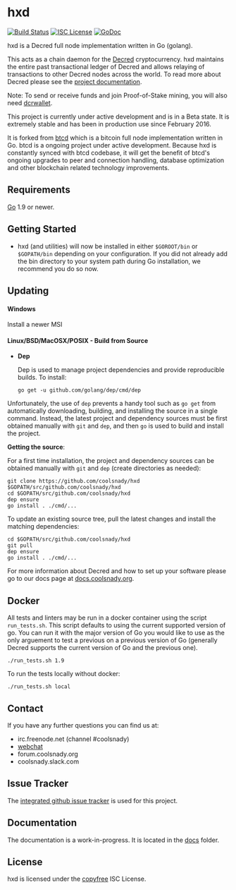hxd
====

[![Build Status](https://travis-ci.org/coolsnady/hxd.png?branch=master)](https://travis-ci.org/coolsnady/hxd)
[![ISC License](http://img.shields.io/badge/license-ISC-blue.svg)](http://copyfree.org)
[![GoDoc](https://img.shields.io/badge/godoc-reference-blue.svg)](http://godoc.org/github.com/coolsnady/hxd)

hxd is a Decred full node implementation written in Go (golang).

This acts as a chain daemon for the [Decred](https://coolsnady.org) cryptocurrency.
hxd maintains the entire past transactional ledger of Decred and allows
 relaying of transactions to other Decred nodes across the world.  To read more
about Decred please see the
[project documentation](https://docs.coolsnady.org/#overview).

Note: To send or receive funds and join Proof-of-Stake mining, you will also need
[dcrwallet](https://github.com/coolsnady/dcrwallet).

This project is currently under active development and is in a Beta state.  It
is extremely stable and has been in production use since February 2016.

It is forked from [btcd](https://github.com/btcsuite/btcd) which is a bitcoin
full node implementation written in Go.  btcd is a ongoing project under active
development.  Because hxd is constantly synced with btcd codebase, it will
get the benefit of btcd's ongoing upgrades to peer and connection handling,
database optimization and other blockchain related technology improvements.

## Requirements

[Go](http://golang.org) 1.9 or newer.

## Getting Started

- hxd (and utilities) will now be installed in either ```$GOROOT/bin``` or
  ```$GOPATH/bin``` depending on your configuration.  If you did not already
  add the bin directory to your system path during Go installation, we
  recommend you do so now.

## Updating

#### Windows

Install a newer MSI

#### Linux/BSD/MacOSX/POSIX - Build from Source

- **Dep**

  Dep is used to manage project dependencies and provide reproducible builds.
  To install:

  `go get -u github.com/golang/dep/cmd/dep`

Unfortunately, the use of `dep` prevents a handy tool such as `go get` from
automatically downloading, building, and installing the source in a single
command.  Instead, the latest project and dependency sources must be first
obtained manually with `git` and `dep`, and then `go` is used to build and
install the project.

**Getting the source**:

For a first time installation, the project and dependency sources can be
obtained manually with `git` and `dep` (create directories as needed):

```
git clone https://github.com/coolsnady/hxd $GOPATH/src/github.com/coolsnady/hxd
cd $GOPATH/src/github.com/coolsnady/hxd
dep ensure
go install . ./cmd/...
```

To update an existing source tree, pull the latest changes and install the
matching dependencies:

```
cd $GOPATH/src/github.com/coolsnady/hxd
git pull
dep ensure
go install . ./cmd/...
```

For more information about Decred and how to set up your software please go to
our docs page at [docs.coolsnady.org](https://docs.coolsnady.org/getting-started/beginner-guide/).

## Docker

All tests and linters may be run in a docker container using the script
`run_tests.sh`.  This script defaults to using the current supported version of
go.  You can run it with the major version of Go you would like to use as the
only arguement to test a previous on a previous version of Go (generally Decred
supports the current version of Go and the previous one).

```
./run_tests.sh 1.9
```

To run the tests locally without docker:

```
./run_tests.sh local
```

## Contact

If you have any further questions you can find us at:

- irc.freenode.net (channel #coolsnady)
- [webchat](https://webchat.freenode.net/?channels=coolsnady)
- forum.coolsnady.org
- coolsnady.slack.com

## Issue Tracker

The [integrated github issue tracker](https://github.com/coolsnady/dcrd/issues)
is used for this project.

## Documentation

The documentation is a work-in-progress.  It is located in the
[docs](https://github.com/coolsnady/dcrd/tree/master/docs) folder.

## License

hxd is licensed under the [copyfree](http://copyfree.org) ISC License.
